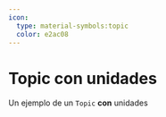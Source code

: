 ```yaml
---
icon: 
  type: material-symbols:topic
  color: e2ac08 
---
```

# Topic con unidades

Un ejemplo de un `Topic` **con** unidades
